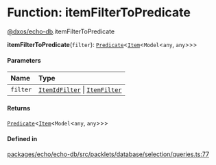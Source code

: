 # Function: itemFilterToPredicate

[@dxos/echo-db](../modules/dxos_echo_db.md).itemFilterToPredicate

**itemFilterToPredicate**(`filter`): [`Predicate`](../types/dxos_echo_db.Predicate.md)<[`Item`](../classes/dxos_echo_db.Item.md)<`Model`<`any`, `any`\>\>\>

#### Parameters

| Name | Type |
| :------ | :------ |
| `filter` | [`ItemIdFilter`](../types/dxos_echo_db.ItemIdFilter.md) \| [`ItemFilter`](../types/dxos_echo_db.ItemFilter.md) |

#### Returns

[`Predicate`](../types/dxos_echo_db.Predicate.md)<[`Item`](../classes/dxos_echo_db.Item.md)<`Model`<`any`, `any`\>\>\>

#### Defined in

[packages/echo/echo-db/src/packlets/database/selection/queries.ts:77](https://github.com/dxos/dxos/blob/db8188dae/packages/echo/echo-db/src/packlets/database/selection/queries.ts#L77)
